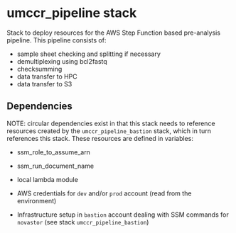 # umccr_pipeline stack

Stack to deploy resources for the AWS Step Function based pre-analysis pipeline. This pipeline consists of:
- sample sheet checking and splitting if necessary
- demultiplexing using bcl2fastq
- checksumming 
- data transfer to HPC
- data transfer to S3

## Dependencies

NOTE: circular dependencies exist in that this stack needs to reference resources created by the `umccr_pipeline_bastion` stack, which in turn references this stack.
These resources are defined in variables:
- ssm_role_to_assume_arn
- ssm_run_document_name

- local lambda module
- AWS credentials for `dev` and/or `prod` account (read from the environment)
- Infrastructure setup in `bastion` account dealing with SSM commands for `novastor` (see stack `umccr_pipeline_bastion`)